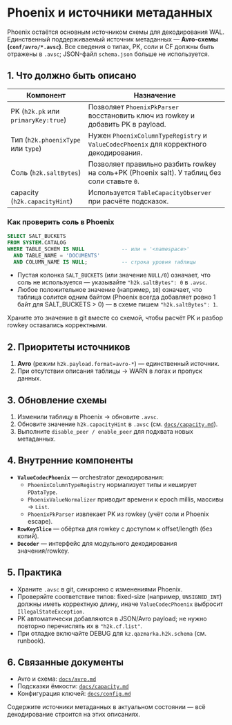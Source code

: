 # Phoenix и источники метаданных

Phoenix остаётся основным источником схемы для декодирования WAL. Единственный поддерживаемый источник метаданных — **Avro-схемы (`conf/avro/*.avsc`)**. Все сведения о типах, PK, соли и CF должны быть отражены в `.avsc`; JSON-файл `schema.json` больше не используется.

## 1. Что должно быть описано

| Компонент | Назначение |
|---|---|
| PK (`h2k.pk` или `primaryKey:true`) | Позволяет `PhoenixPkParser` восстановить ключ из rowkey и добавить PK в payload. |
| Тип (`h2k.phoenixType` или `type`) | Нужен `PhoenixColumnTypeRegistry` и `ValueCodecPhoenix` для корректного декодирования. |
| Соль (`h2k.saltBytes`) | Позволяет правильно разбить rowkey на соль+PK (Phoenix salt). У таблиц без соли ставьте `0`. |
| capacity (`h2k.capacityHint`) | Используется `TableCapacityObserver` при расчёте подсказок. |

### Как проверить соль в Phoenix

```sql
SELECT SALT_BUCKETS
FROM SYSTEM.CATALOG
WHERE TABLE_SCHEM IS NULL            -- или = '<namespace>'
  AND TABLE_NAME = 'DOCUMENTS'
  AND COLUMN_NAME IS NULL;           -- строка уровня таблицы
```

- Пустая колонка `SALT_BUCKETS` (или значение `NULL/0`) означает, что соль не используется — указывайте `"h2k.saltBytes": 0` в `.avsc`.
- Любое положительное значение (например, `10`) означает, что таблица солится одним байтом (Phoenix всегда добавляет ровно 1 байт для SALT_BUCKETS > 0) — в схеме пишем `"h2k.saltBytes": 1`.

Храните это значение в git вместе со схемой, чтобы расчёт PK и разбор rowkey оставались корректными.

## 2. Приоритеты источников

1. **Avro** (режим `h2k.payload.format=avro-*`) — единственный источник.
2. При отсутствии описания таблицы → WARN в логах и пропуск данных.

## 3. Обновление схемы

1. Изменили таблицу в Phoenix → обновите `.avsc`.
2. Обновите значение `h2k.capacityHint` в `.avsc` (см. [`docs/capacity.md`](capacity.md)).
3. Выполните `disable_peer / enable_peer` для подхвата новых метаданных.

## 4. Внутренние компоненты

- **`ValueCodecPhoenix`** — orchestrator декодирования:
  - `PhoenixColumnTypeRegistry` нормализует типы и кеширует `PDataType`.
  - `PhoenixValueNormalizer` приводит времени к epoch millis, массивы → `List`.
  - `PhoenixPkParser` извлекает PK из rowkey (учёт соли и Phoenix escape).
- **`RowKeySlice`** — обёртка для rowkey с доступом к offset/length (без копий).
- **`Decoder`** — интерфейс для модульного декодирования значения/rowkey.

## 5. Практика

- Храните `.avsc` в git, синхронно с изменениями Phoenix.
- Проверяйте соответствие типов: fixed-size (например, `UNSIGNED_INT`) должны иметь корректную длину, иначе `ValueCodecPhoenix` выбросит `IllegalStateException`.
- PK автоматически добавляются в JSON/Avro payload; не нужно повторно перечислять их в `"h2k.cf.list"`.
- При отладке включайте DEBUG для `kz.qazmarka.h2k.schema` (см. runbook).

## 6. Связанные документы

- Avro и схема: [`docs/avro.md`](avro.md)
- Подсказки ёмкости: [`docs/capacity.md`](capacity.md)
- Конфигурация ключей: [`docs/config.md`](config.md)

Содержите источники метаданных в актуальном состоянии — всё декодирование строится на этих описаниях.
